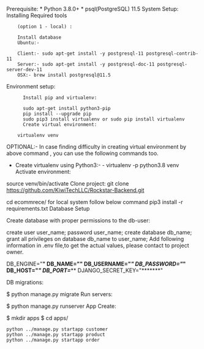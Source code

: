 Prerequisite:
        * Python 3.8.0+
        * psql(PostgreSQL) 11.5
System Setup:
        Installing Required tools
        
        (option 1 - local) :
        
        Install database
        Ubuntu:-
        
        Client:- sudo apt-get install -y postgresql-11 postgresql-contrib-11
        Server:- sudo apt-get install -y postgresql-doc-11 postgresql-server-dev-11
        OSX:- brew install postgresql@11.5

Environment setup:

          Install pip and virtualenv:
          
          sudo apt-get install python3-pip
          pip install --upgrade pip
          sudo pip3 install virtualenv or sudo pip install virtualenv
          Create virtual environment:

        virtualenv venv
OPTIONAL:- In case finding difficulty in creating virtual environment by above command , you can use the following commands too.

  *   Create virtualenv using Python3:-
          - virtualenv -p python3.8 venv
Activate environment:

source venv/bin/activate
Clone project: git clone https://github.com/KiwiTechLLC/Rockstar-Backend.git

cd ecommrece/
for local system follow below command
  pip3 install -r requirements.txt
Database Setup

Create database with proper permissions to the db-user:

create user user_name;
password user_name;
create database db_name;
grant all privileges on database db_name to user_name;
Add following information in .env file,to get the actual values, please contact to project owner.

DB_ENGINE="******"
DB_NAME="****"
DB_USERNAME="*******"
DB_PASSWORD="*******"
DB_HOST="*******"
DB_PORT=*******
DJANGO_SECRET_KEY="*******"

DB migrations:

$ python manage.py migrate
Run servers:

 $ python manage.py runserver
App Create:

 
 $ mkdir apps
 $ cd apps/
 
 ```
 python ../manage.py startapp customer
 python ../manage.py startapp product
 python ../manage.py startapp order
